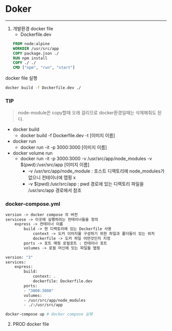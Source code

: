 # Doker

---

1. 개발환경 docker file
   - Dockerfile.dev
   ```dockerfile
   FROM node:alpine
   WORKDIR /usr/src/app
   COPY package.json ./
   RUN npm install
   COPY ./ ./
   CMD ["npm", "run", "start"]
    ```
  docker file 실행 
```bash
docker build -f Dockerfile.dev ./
```
### TIP
> node-module은 copy할때 오래 걸리므로 docker환경일때는 삭제해줘도 된다.

* docker build
  * docker build -f Dockerfile.dev -t [이미지 이름]
* docker run
  * docker run -it -p 3000:3000 [이미지 이름]
* docker volume run
  * docker run -it -p 3000:3000 -v /usr/src/app/node_modules -v $(pwd):/usr/src/app [이미지 이름]
    * -v /usr/src/app/node_module : 호스트 디렉토리에 node_modules가 없으니 컨테이너에 맵핑 x
    * -v $(pwd):/usr/src/app : pwd 경로에 있는 디렉토리 파일을 /usr/src/app 경로에서 참조

### docker-compose.yml
```dockerfile
version -> docker compose 의 버전
servicese -> 이곳에 실행하려는 컨테이너들을 정의
    express -> 컨테이너 이름
        build -> 현 디렉토리에 있는 Dockerfile 사용
            context -> 도커 이미지를 구성하기 위한 파일과 폴더들이 있는 위치
            dockerfile -> 도커 파일 어떤것인지 지정
        ports -> 포트 매핑 로컬포트 : 컨테이너 포트
        volumes -> 로컬 머신에 잇는 파일들 맵핑
```
```dockerfile
version: "3"
services:
    express:
        build:
            context: .
            dockerfile: Dockerfile.dev
        ports:
        - "3000:3000"
        volumes:
        - /usr/src/app/node_modules
        - ./:/usr/src/app
```

```bash
docker-compose up # docker compose 실행
```
2. PROD docker file